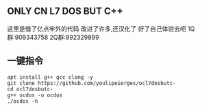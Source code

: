 ONLY CN L7 DOS BUT C++
--------
这里是借了亿点牢外的代码
改进了许多,还汉化了
好了自己体验去吧
1Q群:909343758
2Q群:992329899

一键指令
------
`apt install g++ gcc clang -y`  
`git clone https://github.com/youlipeierges/ocl7dosbutc-`  
`cd ocl7dosbutc-`  
`g++ ocdos -o ocdos`  
`./ocdos -h`  
